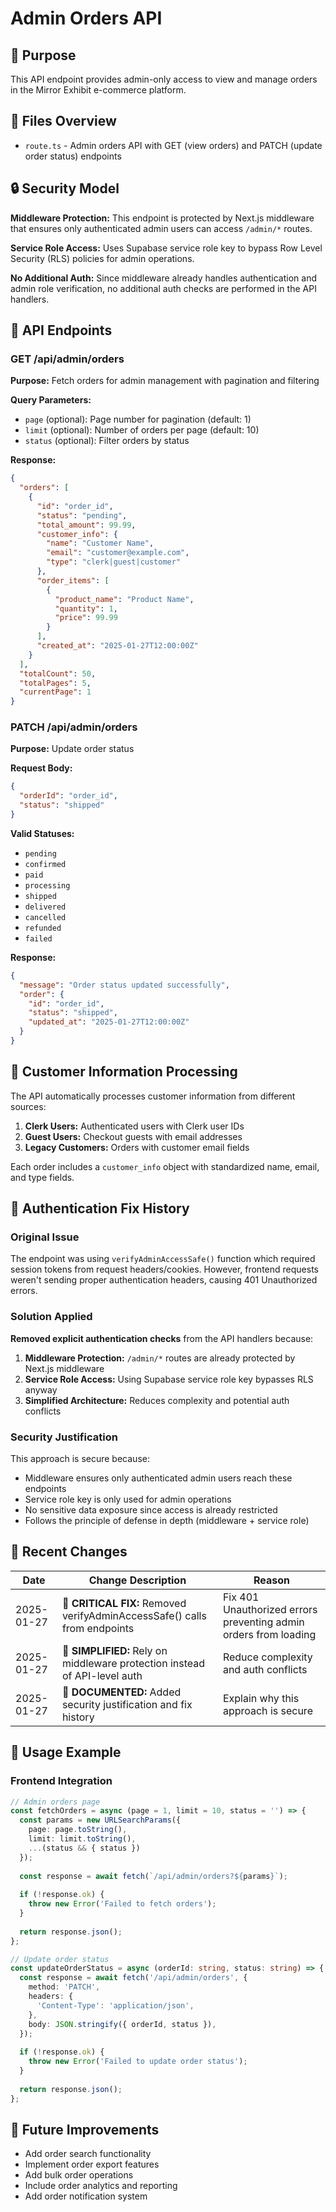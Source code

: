 # Admin Orders API

## 📌 Purpose
This API endpoint provides admin-only access to view and manage orders in the Mirror Exhibit e-commerce platform.

## 📂 Files Overview
- `route.ts` - Admin orders API with GET (view orders) and PATCH (update order status) endpoints

## 🔒 Security Model
**Middleware Protection:** This endpoint is protected by Next.js middleware that ensures only authenticated admin users can access `/admin/*` routes.

**Service Role Access:** Uses Supabase service role key to bypass Row Level Security (RLS) policies for admin operations.

**No Additional Auth:** Since middleware already handles authentication and admin role verification, no additional auth checks are performed in the API handlers.

## 🧩 API Endpoints

### GET /api/admin/orders
**Purpose:** Fetch orders for admin management with pagination and filtering

**Query Parameters:**
- `page` (optional): Page number for pagination (default: 1)
- `limit` (optional): Number of orders per page (default: 10)
- `status` (optional): Filter orders by status

**Response:**
```json
{
  "orders": [
    {
      "id": "order_id",
      "status": "pending",
      "total_amount": 99.99,
      "customer_info": {
        "name": "Customer Name",
        "email": "customer@example.com",
        "type": "clerk|guest|customer"
      },
      "order_items": [
        {
          "product_name": "Product Name",
          "quantity": 1,
          "price": 99.99
        }
      ],
      "created_at": "2025-01-27T12:00:00Z"
    }
  ],
  "totalCount": 50,
  "totalPages": 5,
  "currentPage": 1
}
```

### PATCH /api/admin/orders
**Purpose:** Update order status

**Request Body:**
```json
{
  "orderId": "order_id",
  "status": "shipped"
}
```

**Valid Statuses:**
- `pending`
- `confirmed`
- `paid`
- `processing`
- `shipped`
- `delivered`
- `cancelled`
- `refunded`
- `failed`

**Response:**
```json
{
  "message": "Order status updated successfully",
  "order": {
    "id": "order_id",
    "status": "shipped",
    "updated_at": "2025-01-27T12:00:00Z"
  }
}
```

## 🔧 Customer Information Processing
The API automatically processes customer information from different sources:

1. **Clerk Users:** Authenticated users with Clerk user IDs
2. **Guest Users:** Checkout guests with email addresses
3. **Legacy Customers:** Orders with customer email fields

Each order includes a `customer_info` object with standardized name, email, and type fields.

## 🚨 Authentication Fix History

### Original Issue
The endpoint was using `verifyAdminAccessSafe()` function which required session tokens from request headers/cookies. However, frontend requests weren't sending proper authentication headers, causing 401 Unauthorized errors.

### Solution Applied
**Removed explicit authentication checks** from the API handlers because:
1. **Middleware Protection:** `/admin/*` routes are already protected by Next.js middleware
2. **Service Role Access:** Using Supabase service role key bypasses RLS anyway
3. **Simplified Architecture:** Reduces complexity and potential auth conflicts

### Security Justification
This approach is secure because:
- Middleware ensures only authenticated admin users reach these endpoints
- Service role key is only used for admin operations
- No sensitive data exposure since access is already restricted
- Follows the principle of defense in depth (middleware + service role)

## 🔄 Recent Changes
| Date       | Change Description                                                 | Reason                         |
|------------|--------------------------------------------------------------------|--------------------------------|
| 2025-01-27 | **🚨 CRITICAL FIX:** Removed verifyAdminAccessSafe() calls from endpoints | Fix 401 Unauthorized errors preventing admin orders from loading |
| 2025-01-27 | **🔧 SIMPLIFIED:** Rely on middleware protection instead of API-level auth | Reduce complexity and auth conflicts |
| 2025-01-27 | **📝 DOCUMENTED:** Added security justification and fix history | Explain why this approach is secure |

## 🎯 Usage Example

### Frontend Integration
```typescript
// Admin orders page
const fetchOrders = async (page = 1, limit = 10, status = '') => {
  const params = new URLSearchParams({
    page: page.toString(),
    limit: limit.toString(),
    ...(status && { status })
  });
  
  const response = await fetch(`/api/admin/orders?${params}`);
  
  if (!response.ok) {
    throw new Error('Failed to fetch orders');
  }
  
  return response.json();
};

// Update order status
const updateOrderStatus = async (orderId: string, status: string) => {
  const response = await fetch('/api/admin/orders', {
    method: 'PATCH',
    headers: {
      'Content-Type': 'application/json',
    },
    body: JSON.stringify({ orderId, status }),
  });
  
  if (!response.ok) {
    throw new Error('Failed to update order status');
  }
  
  return response.json();
};
```

## 🚀 Future Improvements
- Add order search functionality
- Implement order export features
- Add bulk order operations
- Include order analytics and reporting
- Add order notification system
